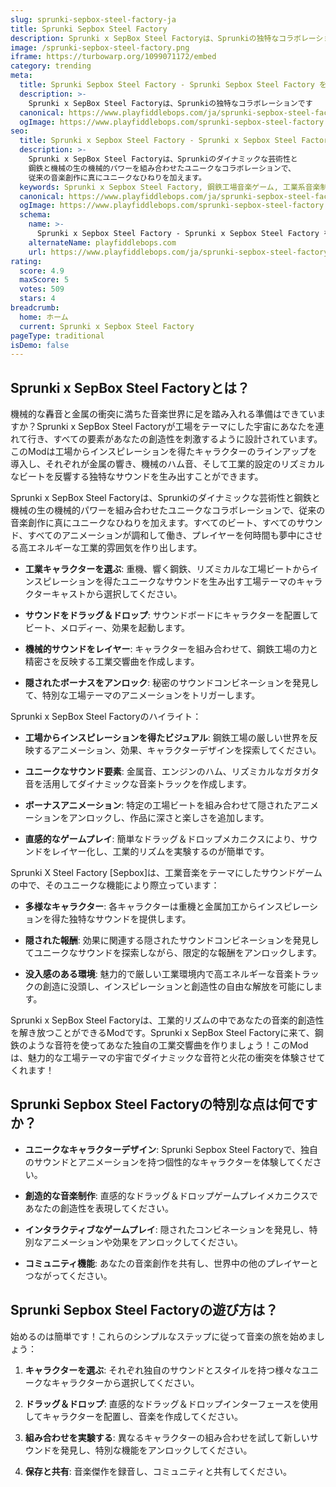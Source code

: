 ```yaml
---
slug: sprunki-sepbox-steel-factory-ja
title: Sprunki Sepbox Steel Factory
description: Sprunki x SepBox Steel Factoryは、Sprunkiの独特なコラボレーションです
image: /sprunki-sepbox-steel-factory.png
iframe: https://turbowarp.org/1099071172/embed
category: trending
meta:
  title: Sprunki Sepbox Steel Factory - Sprunki Sepbox Steel Factory をオンラインでプレイ
  description: >-
    Sprunki x SepBox Steel Factoryは、Sprunkiの独特なコラボレーションです
  canonical: https://www.playfiddlebops.com/ja/sprunki-sepbox-steel-factory/
  ogImage: https://www.playfiddlebops.com/sprunki-sepbox-steel-factory.png
seo:
  title: Sprunki x Sepbox Steel Factory - Sprunki x Sepbox Steel Factory をオンラインでプレイ
  description: >-
    Sprunki x SepBox Steel Factoryは、Sprunkiのダイナミックな芸術性と
    鋼鉄と機械の生の機械的パワーを組み合わせたユニークなコラボレーションで、
    従来の音楽創作に真にユニークなひねりを加えます。
  keywords: Sprunki x Sepbox Steel Factory, 鋼鉄工場音楽ゲーム, 工業系音楽制作
  canonical: https://www.playfiddlebops.com/ja/sprunki-sepbox-steel-factory/
  ogImage: https://www.playfiddlebops.com/sprunki-sepbox-steel-factory.png
  schema:
    name: >-
      Sprunki x Sepbox Steel Factory - Sprunki x Sepbox Steel Factory をオンラインでプレイ
    alternateName: playfiddlebops.com
    url: https://www.playfiddlebops.com/ja/sprunki-sepbox-steel-factory/
rating:
  score: 4.9
  maxScore: 5
  votes: 509
  stars: 4
breadcrumb:
  home: ホーム
  current: Sprunki x Sepbox Steel Factory
pageType: traditional
isDemo: false
---
```


## Sprunki x SepBox Steel Factoryとは？

機械的な轟音と金属の衝突に満ちた音楽世界に足を踏み入れる準備はできていますか？Sprunki x SepBox Steel Factoryが工場をテーマにした宇宙にあなたを連れて行き、すべての要素があなたの創造性を刺激するように設計されています。このModは工場からインスピレーションを得たキャラクターのラインアップを導入し、それぞれが金属の響き、機械のハム音、そして工業的設定のリズミカルなビートを反響する独特なサウンドを生み出すことができます。

Sprunki x SepBox Steel Factoryは、Sprunkiのダイナミックな芸術性と鋼鉄と機械の生の機械的パワーを組み合わせたユニークなコラボレーションで、従来の音楽創作に真にユニークなひねりを加えます。すべてのビート、すべてのサウンド、すべてのアニメーションが調和して働き、プレイヤーを何時間も夢中にさせる高エネルギーな工業的雰囲気を作り出します。

- **工業キャラクターを選ぶ**: 重機、響く鋼鉄、リズミカルな工場ビートからインスピレーションを得たユニークなサウンドを生み出す工場テーマのキャラクターキャストから選択してください。

- **サウンドをドラッグ＆ドロップ**: サウンドボードにキャラクターを配置してビート、メロディー、効果を起動します。

- **機械的サウンドをレイヤー**: キャラクターを組み合わせて、鋼鉄工場の力と精密さを反映する工業交響曲を作成します。

- **隠されたボーナスをアンロック**: 秘密のサウンドコンビネーションを発見して、特別な工場テーマのアニメーションをトリガーします。

Sprunki x SepBox Steel Factoryのハイライト：

- **工場からインスピレーションを得たビジュアル**: 鋼鉄工場の厳しい世界を反映するアニメーション、効果、キャラクターデザインを探索してください。

- **ユニークなサウンド要素**: 金属音、エンジンのハム、リズミカルなガタガタ音を活用してダイナミックな音楽トラックを作成します。

- **ボーナスアニメーション**: 特定の工場ビートを組み合わせて隠されたアニメーションをアンロックし、作品に深さと楽しさを追加します。

- **直感的なゲームプレイ**: 簡単なドラッグ＆ドロップメカニクスにより、サウンドをレイヤー化し、工業的リズムを実験するのが簡単です。

Sprunki X Steel Factory [Sepbox]は、工業音楽をテーマにしたサウンドゲームの中で、そのユニークな機能により際立っています：

- **多様なキャラクター**: 各キャラクターは重機と金属加工からインスピレーションを得た独特なサウンドを提供します。

- **隠された報酬**: 効果に関連する隠されたサウンドコンビネーションを発見してユニークなサウンドを探索しながら、限定的な報酬をアンロックします。

- **没入感のある環境**: 魅力的で厳しい工業環境内で高エネルギーな音楽トラックの創造に没頭し、インスピレーションと創造性の自由な解放を可能にします。

Sprunki x SepBox Steel Factoryは、工業的リズムの中であなたの音楽的創造性を解き放つことができるModです。Sprunki x SepBox Steel Factoryに来て、鋼鉄のような音符を使ってあなた独自の工業交響曲を作りましょう！このModは、魅力的な工場テーマの宇宙でダイナミックな音符と火花の衝突を体験させてくれます！

## Sprunki Sepbox Steel Factoryの特別な点は何ですか？

- **ユニークなキャラクターデザイン**: Sprunki Sepbox Steel Factoryで、独自のサウンドとアニメーションを持つ個性的なキャラクターを体験してください。

- **創造的な音楽制作**: 直感的なドラッグ＆ドロップゲームプレイメカニクスであなたの創造性を表現してください。

- **インタラクティブなゲームプレイ**: 隠されたコンビネーションを発見し、特別なアニメーションや効果をアンロックしてください。

- **コミュニティ機能**: あなたの音楽創作を共有し、世界中の他のプレイヤーとつながってください。

## Sprunki Sepbox Steel Factoryの遊び方は？

始めるのは簡単です！これらのシンプルなステップに従って音楽の旅を始めましょう：

1. **キャラクターを選ぶ**: それぞれ独自のサウンドとスタイルを持つ様々なユニークなキャラクターから選択してください。

2. **ドラッグ＆ドロップ**: 直感的なドラッグ＆ドロップインターフェースを使用してキャラクターを配置し、音楽を作成してください。

3. **組み合わせを実験する**: 異なるキャラクターの組み合わせを試して新しいサウンドを発見し、特別な機能をアンロックしてください。

4. **保存と共有**: 音楽傑作を録音し、コミュニティと共有してください。